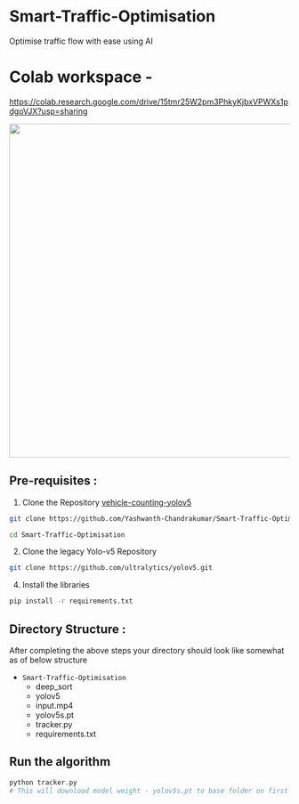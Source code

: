 # Smart-Traffic-Optimisation
Optimise traffic flow with ease using AI

# Colab workspace - 
https://colab.research.google.com/drive/15tmr25W2pm3PhkyKjbxVPWXs1pdgoVJX?usp=sharing

<div align="center">
<img src="assets/output.gif" width="1000px" height="600px">
</div>

## Pre-requisites : 

1) Clone the Repository [vehicle-counting-yolov5](https://github.com/Yashwanth-Chandrakumar/Smart-Traffic-Optimisation.git)

```bash
git clone https://github.com/Yashwanth-Chandrakumar/Smart-Traffic-Optimisation.git

cd Smart-Traffic-Optimisation
```

2) Clone the legacy Yolo-v5 Repository

```bash
git clone https://github.com/ultralytics/yolov5.git
```
   
4) Install the libraries
```bash
pip install -r requirements.txt
```


## Directory Structure :

After completing the above steps your directory should look like somewhat as of below structure

- `Smart-Traffic-Optimisation`
   - deep_sort
   - yolov5
   - input.mp4
   - yolov5s.pt
   - tracker.py
   - requirements.txt

## Run the algorithm 

``` bash
python tracker.py 
# This will download model weight - yolov5s.pt to base folder on first execution.
```

